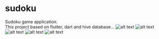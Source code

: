 # sudoku

Sudoku game application.<br>
This project based on flutter, dart and hive database...
![alt text](1.jpg=250x450)
![alt text](dark2.jpg) 
![alt text](light2.jpg)
![alt text](dark3.jpg) 
![alt text](light3.jpg)
